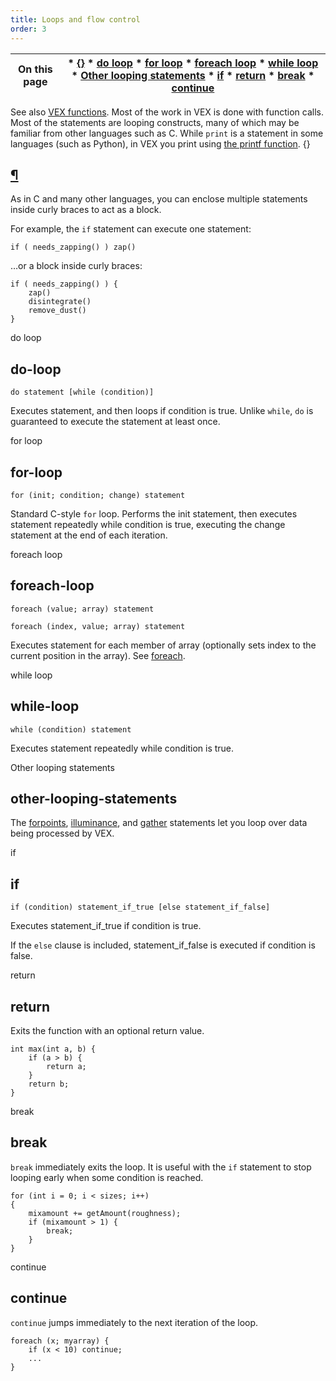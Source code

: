 ```yaml
---
title: Loops and flow control
order: 3
---
```

| On this page | * [{}](#) * [do loop](#do-loop) * [for loop](#for-loop) * [foreach loop](#foreach-loop) * [while loop](#while-loop) * [Other looping statements](#other-looping-statements) * [if](#if) * [return](#return) * [break](#break) * [continue](#continue) |
| --- | --- |
See also [VEX functions](functions/index.html). Most of the work in VEX is done with function calls. Most of the statements are looping constructs, many of which may be familiar from other languages such as C. While `print` is a statement in some languages (such as Python), in VEX you print using [the printf function](functions/printf.html "Prints values to the console which started the VEX program.").
{}

## [¶](#)

As in C and many other languages, you can enclose multiple statements inside curly braces to act as a block.

For example, the `if` statement can execute one statement:

```vex
if ( needs_zapping() ) zap()

```

…or a block inside curly braces:

```vex
if ( needs_zapping() ) {
    zap()
    disintegrate()
    remove_dust()
}

```

do loop

## do-loop

`do statement [while (condition)]`

Executes statement, and then loops if condition is true. Unlike `while`, `do` is guaranteed to execute the statement at least once.

for loop

## for-loop

`for (init; condition; change) statement`

Standard C-style `for` loop. Performs the init statement, then executes statement repeatedly while condition is true, executing the change statement at the end of each iteration.

foreach loop

## foreach-loop

`foreach (value; array) statement`

`foreach (index, value; array) statement`

Executes statement for each member of array (optionally sets
index to the current position in the array). See [foreach](functions/foreach.html "Loops over the items in an array, with optional enumeration.").

while loop

## while-loop

`while (condition) statement`

Executes statement repeatedly while condition is true.

Other looping statements

## other-looping-statements

The [forpoints](functions/forpoints.html), [illuminance](functions/illuminance.html "Loops through all light sources in the scene, calling the light shader for each light source to set the Cl and L global variables."), and [gather](functions/gather.html "Sends rays into the scene and returns information from the shaders of
surfaces hit by the rays.") statements let you loop over data being processed by VEX.

if

## if

`if (condition) statement_if_true [else statement_if_false]`

Executes statement_if_true if condition is true.

If the `else` clause is included, statement_if_false is executed if condition is false.

return

## return

Exits the function with an optional return value.

```vex
int max(int a, b) {
    if (a > b) {
        return a;
    }
    return b;
}

```

break

## break

`break` immediately exits the loop. It is useful with the `if` statement to stop looping early when some condition is reached.

```vex
for (int i = 0; i < sizes; i++)
{
    mixamount += getAmount(roughness);
    if (mixamount > 1) {
        break;
    }
}

```

continue

## continue

`continue` jumps immediately to the next iteration of the loop.

```vex
foreach (x; myarray) {
    if (x < 10) continue;
    ...
}

```
